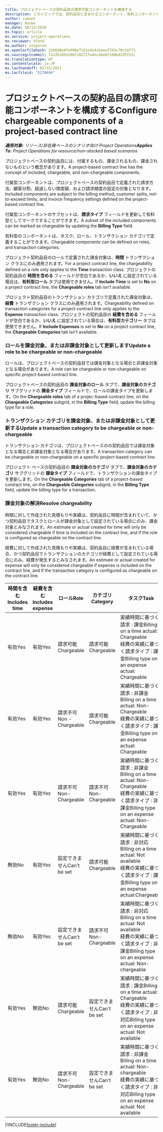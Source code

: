 ```yaml
---
title: プロジェクトベースの契約品目の請求可能コンポーネントを構成する
description: このトピックでは、契約品目に含まれるコンポーネント、有料コンポーネント、および非有料コンポーネントに関する情報を提供します。
author: rumant
manager: Annbe
ms.date: 10/12/2020
ms.topic: article
ms.service: project-operations
ms.reviewer: kfend
ms.author: stsporen
ms.openlocfilehash: 2266d8e0fe998e7161ede4cb4eaf7d3c70c54f71
ms.sourcegitcommit: fa32b1893286f20271fa4ec4be8fc68bd135f53c
ms.translationtype: HT
ms.contentlocale: ja-JP
ms.lasthandoff: 02/15/2021
ms.locfileid: "5278694"
---
```

# <a name="configure-chargeable-components-of-a-project-based-contract-line"></a><span data-ttu-id="b13b3-103">プロジェクトベースの契約品目の請求可能コンポーネントを構成する</span><span class="sxs-lookup"><span data-stu-id="b13b3-103">Configure chargeable components of a project-based contract line</span></span>

<span data-ttu-id="b13b3-104">_**適用対象:** リソース/非在庫ベースのシナリオ向け Project Operations_</span><span class="sxs-lookup"><span data-stu-id="b13b3-104">_**Applies To:** Project Operations for resource/non-stocked based scenarios_</span></span>

<span data-ttu-id="b13b3-105">プロジェクトベースの契約品目には、付属するもの、課金されるもの、課金されないものという概念があります。</span><span class="sxs-lookup"><span data-stu-id="b13b3-105">A project-based contract line has the concept of included, chargeable, and non-chargeable components.</span></span>

<span data-ttu-id="b13b3-106">付属型コンポーネントは、プロジェクトベースの契約品目で定義された請求方法、顧客分割、超過しない限度額、および請求頻度の設定の対象となります。</span><span class="sxs-lookup"><span data-stu-id="b13b3-106">Included components are subject to the billing method, customer splits, not-to-exceed limits, and invoice frequency settings defined on the project-based contract line.</span></span>

<span data-ttu-id="b13b3-107">付属型コンポーネントのサブセットは、**請求タイプ** フィールドを更新して有料型としてマークですることができます。</span><span class="sxs-lookup"><span data-stu-id="b13b3-107">A subset of the included components can be marked as chargeable by updating the **Billing Type** field.</span></span>

<span data-ttu-id="b13b3-108">有料型のコンポーネントは、タスク、ロール、トランザクション カテゴリで定義することができます。</span><span class="sxs-lookup"><span data-stu-id="b13b3-108">Chargeable components can be defined on roles, and transaction categories.</span></span>

<span data-ttu-id="b13b3-109">プロジェクト契約品目のロールで定義された課金対象は、**時間** トランザクション クラスにのみ適用されます。</span><span class="sxs-lookup"><span data-stu-id="b13b3-109">For a project contract line, the chargeability defined on a role only applies to the **Time** transaction class.</span></span> <span data-ttu-id="b13b3-110">プロジェクトの契約品目の **時間を含める** フィールドが空白であるか、**いいえ** に設定されている場合は、**有料型ロール** タブは使用できません。</span><span class="sxs-lookup"><span data-stu-id="b13b3-110">If **Include Time** is set to **No** on a project contract line, the **Chargeable roles** tab isn't available.</span></span>

<span data-ttu-id="b13b3-111">プロジェクト契約品目のトランザクション カテゴリで定義された課金対象は、**経費** トランザクション クラスにのみ適用されます。</span><span class="sxs-lookup"><span data-stu-id="b13b3-111">Chargeability defined on transaction categories for a project contract line only applies to the **Expense** transaction class.</span></span> <span data-ttu-id="b13b3-112">プロジェクトの契約品目の **経費を含める** フィールドが空白であるか、**いいえ** に設定されている場合は、**有料型カテゴリー** タブは使用できません。</span><span class="sxs-lookup"><span data-stu-id="b13b3-112">If **Include Expenses** is set to **No** on a project contract line, the **Chargeable Categories** tab isn't available.</span></span>

### <a name="update-a-role-to-be-chargeable-or-non-chargeable"></a><span data-ttu-id="b13b3-113">ロールを課金対象、または非課金対象として更新します</span><span class="sxs-lookup"><span data-stu-id="b13b3-113">Update a role to be chargeable or non-chargeable</span></span>

<span data-ttu-id="b13b3-114">ロールは、プロジェクトベースの契約品目では課金対象となる場合と非課金対象となる場合があります。</span><span class="sxs-lookup"><span data-stu-id="b13b3-114">A role can be chargeable or non-chargeable on specific project-based contract line.</span></span>

<span data-ttu-id="b13b3-115">プロジェクトベースの契約品目の **課金対象のロール** タブで、**課金対象のカテゴリ** サブグリッドの **課金タイプ** フィールドで、ロールの課金タイプを更新します。</span><span class="sxs-lookup"><span data-stu-id="b13b3-115">On the **Chargeable roles** tab of a projec-based contract line, on the **Chargeable Categories** subgrid, in the **Billing Type** field, update the billing type for a role.</span></span>

### <a name="update-a-transaction-category-to-be-chargeable-or-non-chargeable"></a><span data-ttu-id="b13b3-116">トランザクション カテゴリを課金対象、または非課金対象として更新する</span><span class="sxs-lookup"><span data-stu-id="b13b3-116">Update a transaction category to be chargeable or non-chargeable</span></span>

<span data-ttu-id="b13b3-117">トランザクション カテゴリは、プロジェクトベースのの契約品目では課金対象となる場合と非課金対象となる場合があります。</span><span class="sxs-lookup"><span data-stu-id="b13b3-117">A transaction category can be chargeable or non-chargeable on a specific project-based contract line.</span></span>

<span data-ttu-id="b13b3-118">プロジェクト ベースの契約品目の **課金対象のカテゴリ** タブで、**課金対象のカテゴリ** サブグリッドの **課金タイプ** フィールドで、トランザクションの課金タイプを更新します。</span><span class="sxs-lookup"><span data-stu-id="b13b3-118">On the **Chargeable Categories** tab of a project-based contract line, on the **Chargeable Categories** subgrid, in the **Billing Type** field, update the billing type for a transaction.</span></span>

### <a name="resolve-chargeability"></a><span data-ttu-id="b13b3-119">課金対象の解決</span><span class="sxs-lookup"><span data-stu-id="b13b3-119">Resolve chargeability</span></span>

<span data-ttu-id="b13b3-120">時間に対して作成された見積もりや実績は、契約品目に時間が含まれていて、かつ契約品目でタスクとロールが課金対象として設定されている場合にのみ、課金対象とみなされます。</span><span class="sxs-lookup"><span data-stu-id="b13b3-120">An estimate or actual created for time will only be considered chargeable if time is included on the contract line, and if the role is configured as chargeable on the contract line.</span></span>

<span data-ttu-id="b13b3-121">経費に対して作成された見積もりや実績は、契約品目に経費が含まれている場合、かつ契約品目でトランザクションのカテゴリが経費として設定されている場合にのみ、経費が発生するとみなされます。</span><span class="sxs-lookup"><span data-stu-id="b13b3-121">An estimate or actual created for expense will only be considered chargeable if expense is included on the contract line, and if the transaction category is configured as chargeable on the contract line.</span></span>

| <span data-ttu-id="b13b3-122">時間を含む</span><span class="sxs-lookup"><span data-stu-id="b13b3-122">Includes time</span></span> | <span data-ttu-id="b13b3-123">経費を含む</span><span class="sxs-lookup"><span data-stu-id="b13b3-123">Includes expense</span></span> | <span data-ttu-id="b13b3-124">ロール</span><span class="sxs-lookup"><span data-stu-id="b13b3-124">Role</span></span> | <span data-ttu-id="b13b3-125">カテゴリ</span><span class="sxs-lookup"><span data-stu-id="b13b3-125">Category</span></span> | <span data-ttu-id="b13b3-126">タスク​</span><span class="sxs-lookup"><span data-stu-id="b13b3-126">Task</span></span> |
| --- | --- | --- | --- | --- |
| <span data-ttu-id="b13b3-127">有効</span><span class="sxs-lookup"><span data-stu-id="b13b3-127">Yes</span></span> | <span data-ttu-id="b13b3-128">有効</span><span class="sxs-lookup"><span data-stu-id="b13b3-128">Yes</span></span> | <span data-ttu-id="b13b3-129">請求可能</span><span class="sxs-lookup"><span data-stu-id="b13b3-129">Chargeable</span></span> | <span data-ttu-id="b13b3-130">請求可能</span><span class="sxs-lookup"><span data-stu-id="b13b3-130">Chargeable</span></span> | <span data-ttu-id="b13b3-131">実績時間に基づく請求 : 課金</span><span class="sxs-lookup"><span data-stu-id="b13b3-131">Billing on a time actual: Chargeable</span></span> </br><span data-ttu-id="b13b3-132">経費の実績に基づく請求タイプ : 課金</span><span class="sxs-lookup"><span data-stu-id="b13b3-132">Billing type on an expense actual: Chargeable</span></span> |
| <span data-ttu-id="b13b3-133">有効</span><span class="sxs-lookup"><span data-stu-id="b13b3-133">Yes</span></span> | <span data-ttu-id="b13b3-134">有効</span><span class="sxs-lookup"><span data-stu-id="b13b3-134">Yes</span></span> | <span data-ttu-id="b13b3-135">請求不可</span><span class="sxs-lookup"><span data-stu-id="b13b3-135">Non - Chargeable</span></span> | <span data-ttu-id="b13b3-136">請求可能</span><span class="sxs-lookup"><span data-stu-id="b13b3-136">Chargeable</span></span> | <span data-ttu-id="b13b3-137">実績時間に基づく請求 : 非課金</span><span class="sxs-lookup"><span data-stu-id="b13b3-137">Billing on a time actual: Non-Chargeable</span></span> </br><span data-ttu-id="b13b3-138">経費の実績に基づく請求タイプ : 課金</span><span class="sxs-lookup"><span data-stu-id="b13b3-138">Billing type on an expense actual: Chargeable</span></span> |
| <span data-ttu-id="b13b3-139">有効</span><span class="sxs-lookup"><span data-stu-id="b13b3-139">Yes</span></span> | <span data-ttu-id="b13b3-140">有効</span><span class="sxs-lookup"><span data-stu-id="b13b3-140">Yes</span></span> | <span data-ttu-id="b13b3-141">請求不可</span><span class="sxs-lookup"><span data-stu-id="b13b3-141">Non-Chargeable</span></span> | <span data-ttu-id="b13b3-142">請求不可</span><span class="sxs-lookup"><span data-stu-id="b13b3-142">Non-Chargeable</span></span> | <span data-ttu-id="b13b3-143">実績時間に基づく請求 : 非課金</span><span class="sxs-lookup"><span data-stu-id="b13b3-143">Billing on a time actual: Non-Chargeable</span></span> </br><span data-ttu-id="b13b3-144">経費の実績に基づく請求タイプ : 非課金</span><span class="sxs-lookup"><span data-stu-id="b13b3-144">Billing type on an expense actual: Non-Chargeable</span></span> |
| <span data-ttu-id="b13b3-145">無効</span><span class="sxs-lookup"><span data-stu-id="b13b3-145">No</span></span> | <span data-ttu-id="b13b3-146">有効</span><span class="sxs-lookup"><span data-stu-id="b13b3-146">Yes</span></span> | <span data-ttu-id="b13b3-147">設定できません</span><span class="sxs-lookup"><span data-stu-id="b13b3-147">Can't be set</span></span> | <span data-ttu-id="b13b3-148">請求可能</span><span class="sxs-lookup"><span data-stu-id="b13b3-148">Chargeable</span></span> | <span data-ttu-id="b13b3-149">実績時間に基づく請求 : 非対応</span><span class="sxs-lookup"><span data-stu-id="b13b3-149">Billing on a time actual: Not available</span></span> </br><span data-ttu-id="b13b3-150">経費の実績に基づく請求タイプ : 課金</span><span class="sxs-lookup"><span data-stu-id="b13b3-150">Billing type on an expense actual:Chargeable</span></span> |
| <span data-ttu-id="b13b3-151">無効</span><span class="sxs-lookup"><span data-stu-id="b13b3-151">No</span></span> | <span data-ttu-id="b13b3-152">有効</span><span class="sxs-lookup"><span data-stu-id="b13b3-152">Yes</span></span> | <span data-ttu-id="b13b3-153">設定できません</span><span class="sxs-lookup"><span data-stu-id="b13b3-153">Can't be set</span></span> | <span data-ttu-id="b13b3-154">請求不可</span><span class="sxs-lookup"><span data-stu-id="b13b3-154">Non-Chargeable</span></span> | <span data-ttu-id="b13b3-155">実績時間に基づく請求 : 非対応</span><span class="sxs-lookup"><span data-stu-id="b13b3-155">Billing on a time actual: Not available</span></span> </br><span data-ttu-id="b13b3-156">経費の実績に基づく請求タイプ : 非課金</span><span class="sxs-lookup"><span data-stu-id="b13b3-156">Billing type on an expense actual: Non-chargeable</span></span> |
| <span data-ttu-id="b13b3-157">有効</span><span class="sxs-lookup"><span data-stu-id="b13b3-157">Yes</span></span> | <span data-ttu-id="b13b3-158">無効</span><span class="sxs-lookup"><span data-stu-id="b13b3-158">No</span></span> | <span data-ttu-id="b13b3-159">請求可能</span><span class="sxs-lookup"><span data-stu-id="b13b3-159">Chargeable</span></span> | <span data-ttu-id="b13b3-160">設定できません</span><span class="sxs-lookup"><span data-stu-id="b13b3-160">Can't be set</span></span> | <span data-ttu-id="b13b3-161">実績時間に基づく請求 : 課金</span><span class="sxs-lookup"><span data-stu-id="b13b3-161">Billing on a time actual: Chargeable</span></span> </br><span data-ttu-id="b13b3-162">経費の実績に基づく請求タイプ : 非対応</span><span class="sxs-lookup"><span data-stu-id="b13b3-162">Billing type on an expense actual: Not available</span></span> |
| <span data-ttu-id="b13b3-163">有効</span><span class="sxs-lookup"><span data-stu-id="b13b3-163">Yes</span></span> | <span data-ttu-id="b13b3-164">無効</span><span class="sxs-lookup"><span data-stu-id="b13b3-164">No</span></span> | <span data-ttu-id="b13b3-165">請求不可</span><span class="sxs-lookup"><span data-stu-id="b13b3-165">Non-Chargeable</span></span> | <span data-ttu-id="b13b3-166">設定できません</span><span class="sxs-lookup"><span data-stu-id="b13b3-166">Can't be set</span></span> | <span data-ttu-id="b13b3-167">実績時間に基づく請求 : 非課金</span><span class="sxs-lookup"><span data-stu-id="b13b3-167">Billing on a time actual: Non-chargeable</span></span> </br> <span data-ttu-id="b13b3-168">経費の実績に基づく請求タイプ : 非対応</span><span class="sxs-lookup"><span data-stu-id="b13b3-168">Billing type on an expense actual: Not available</span></span> |


[!INCLUDE[footer-include](../includes/footer-banner.md)]